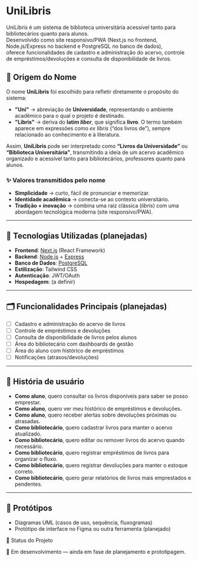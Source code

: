 # UniLibris
UniLibris é um sistema de biblioteca universitária acessível tanto para bibliotecários quanto para alunos.  
Desenvolvido como site responsivo/PWA (Next.js no frontend, Node.js/Express no backend e PostgreSQL no banco de dados),  
oferece funcionalidades de cadastro e administração do acervo, controle de empréstimos/devoluções e consulta de disponibilidade de livros.  


## 📖 Origem do Nome

O nome **UniLibris** foi escolhido para refletir diretamente o propósito do sistema:

- **"Uni"** → abreviação de **Universidade**, representando o ambiente acadêmico para o qual o projeto é destinado.  
- **"Libris"** → deriva do **latim *liber***, que significa **livro**. O termo também aparece em expressões como *ex libris* (“dos livros de”), sempre relacionado ao conhecimento e à literatura.  

Assim, **UniLibris** pode ser interpretado como **“Livros da Universidade”** ou **“Biblioteca Universitária”**, transmitindo a ideia de um acervo acadêmico organizado e acessível tanto para bibliotecários, professores quanto para alunos.  


### ✨ Valores transmitidos pelo nome
- **Simplicidade** → curto, fácil de pronunciar e memorizar.  
- **Identidade acadêmica** → conecta-se ao contexto universitário.  
- **Tradição + inovação** → combina uma raiz clássica (*libris*) com uma abordagem tecnológica moderna (site responsivo/PWA).

---

## 🚀 Tecnologias Utilizadas (planejadas)
- **Frontend**: [Next.js](https://nextjs.org/) (React Framework)  
- **Backend**: [Node.js](https://nodejs.org/) + [Express](https://expressjs.com/)  
- **Banco de Dados**: [PostgreSQL](https://www.postgresql.org/)  
- **Estilização**: Tailwind CSS  
- **Autenticação**: JWT/OAuth
- **Hospedagem**: (a definir)

---

## 🗂️ Funcionalidades Principais (planejadas)
- [ ] Cadastro e administração do acervo de livros  
- [ ] Controle de empréstimos e devoluções  
- [ ] Consulta de disponibilidade de livros pelos alunos  
- [ ] Área do bibliotecário com dashboards de gestão  
- [ ] Área do aluno com histórico de empréstimos  
- [ ] Notificações (atrasos/devoluções)

---

## 📝 História de usuário
- **Como aluno**, quero consultar os livros disponíveis para saber se posso emprestar.  
- **Como aluno**, quero ver meu histórico de empréstimos e devoluções.
- **Como aluno**, quero receber alertas sobre devoluções próximas ou atrasadas.
- **Como bibliotecário**, quero cadastrar livros para manter o acervo atualizado.  
- **Como bibliotecário**, quero editar ou remover livros do acervo quando necessário.  
- **Como bibliotecário**, quero registrar empréstimos de livros para organizar o fluxo.
- **Como bibliotecário**, quero registrar devoluções para manter o estoque correto.
- **Como bibliotecário**, quero gerar relatórios de livros mais emprestados e pendentes.

---

## 🎨 Protótipos
- Diagramas UML (casos de uso, sequência, fluxogramas)  
- Protótipo de interface no Figma ou outra ferramenta (planejado)

📌 Status do Projeto

🚧 Em desenvolvimento — ainda em fase de planejamento e prototipagem.

